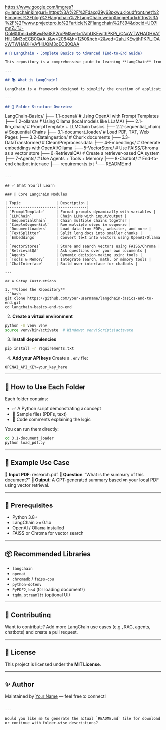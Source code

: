 https://www.google.com/imgres?q=langchain&imgurl=https%3A%2F%2Fdaxg39y63pxwu.cloudfront.net%2Fimages%2Fblog%2Flangchain%2FLangChain.webp&imgrefurl=https%3A%2F%2Fwww.projectpro.io%2Farticle%2Flangchain%2F894&docid=UO7lmnZJTJ-OoM&tbnid=BKwcRs68P2roPM&vet=12ahUKEwjthPKPi_iOAxWTWHADHVAfHiUQM3oECB0QAA..i&w=2084&h=1250&hcb=2&ved=2ahUKEwjthPKPi_iOAxWTWHADHVAfHiUQM3oECB0QAA
```markdown
# 🧠 LangChain - Complete Basics to Advanced (End-to-End Guide)

This repository is a comprehensive guide to learning **LangChain** from scratch. It is organized module-wise to help you understand all the core concepts required to build powerful LLM applications using LangChain.

---

## 📚 What is LangChain?

LangChain is a framework designed to simplify the creation of applications powered by Large Language Models (LLMs). It helps developers connect LLMs with external data, memory, tools, and agents.

---

## 📂 Folder Structure Overview

```

LangChain-Basics/
├── 1.1-openai/               # Using OpenAI with Prompt Templates
├── 1.2-ollama/               # Using Ollama (local models like LLaMA)
├── 2.1-llm\_chain/            # PromptTemplate + LLMChain basics
├── 2.2-sequential\_chain/     # Sequential Chains
├── 3.1-document\_loader/      # Load PDF, TXT, Web Pages
├── 3.2-DataIngestion/        # Chunk documents
├── 3.3-DataTransformer/      # Clean/Preprocess data
├── 4-Embeddings/             # Generate embeddings with OpenAI/Ollama
├── 5-VectorStore/            # Use FAISS/Chroma as a vector store
├── 6-RetrievalQA/            # Create a retriever-based QA system
├── 7-Agents/                 # Use Agents + Tools + Memory
├── 8-Chatbot/                # End-to-end chatbot interface
├── requirements.txt
└── README.md

````

---

## ✅ What You'll Learn

### 🔹 Core LangChain Modules

| Topic                | Description |
|----------------------|-------------|
| `PromptTemplate`     | Format prompts dynamically with variables |
| `LLMChain`           | Chain LLMs with input/output |
| `SequentialChain`    | Chain multiple chains together |
| `SimpleSequential`   | Run multiple steps in sequence |
| `DocumentLoaders`    | Load data from PDFs, websites, and more |
| `TextSplitter`       | Split long docs into smaller chunks |
| `Embeddings`         | Convert text into vectors using OpenAI/Ollama |
| `VectorStores`       | Store and search vectors using FAISS/Chroma |
| `RetrievalQA`        | Ask questions over your own documents |
| `Agents`             | Dynamic decision-making using tools |
| `Tools & Memory`     | Integrate search, math, or memory tools |
| `ChatInterface`      | Build user interface for chatbots |

---

## ⚙️ Setup Instructions

1. **Clone the Repository**
```bash
git clone https://github.com/your-username/langchain-basics-end-to-end.git
cd langchain-basics-end-to-end
````

2. **Create a virtual environment**

```bash
python -m venv venv
source venv/bin/activate  # Windows: venv\Scripts\activate
```

3. **Install dependencies**

```bash
pip install -r requirements.txt
```

4. **Add your API keys**
   Create a `.env` file:

```env
OPENAI_API_KEY=your_key_here
```

---

## 🚀 How to Use Each Folder

Each folder contains:

* ✅ A Python script demonstrating a concept
* 📄 Sample files (PDFs, text)
* 📝 Code comments explaining the logic

You can run them directly:

```bash
cd 3.1-document_loader
python load_pdf.py
```

---

## 🧪 Example Use Case

**📄 Input PDF**: research.pdf
**💬 Question**: “What is the summary of this document?”
**🤖 Output**: A GPT-generated summary based on your local PDF using vector retrieval.

---

## 🔗 Prerequisites

* Python 3.8+
* LangChain >= 0.1.x
* OpenAI / Ollama installed
* FAISS or Chroma for vector search

---

## 📦 Recommended Libraries

* `langchain`
* `openai`
* `chromadb` / `faiss-cpu`
* `python-dotenv`
* `PyPDF2`, `bs4` (for loading documents)
* `tqdm`, `streamlit` (optional UI)

---

## 🙌 Contributing

Want to contribute? Add more LangChain use cases (e.g., RAG, agents, chatbots) and create a pull request.

---

## 📜 License

This project is licensed under the **MIT License**.

---

## ✨ Author

Maintained by [Your Name](https://github.com/your-username) — feel free to connect!

```

---

Would you like me to generate the actual `README.md` file for download or continue with folder-wise descriptions?
```
